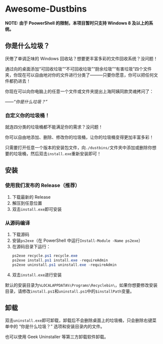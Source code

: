 # Awesome-Dustbins

**NOTE: 由于 PoowerShell 的限制，本项目暂时只支持 Windows 8 及以上的系统。**

## 你是什么垃圾？

<!-- ~~你是什么垃圾？~~ -->

厌倦了单调乏味的 Windows 回收站？想要更丰富多彩的文件回收系统？没问题！

通过向的桌面添加“可回收垃圾”“不可回收垃圾”“厨余垃圾”“有害垃圾”四个文件夹，你现在可以自由地对你的文件进行分类了———只要你愿意，你可以把任何文件都扔进去！

你现在可以向你电脑上的任意一个文件或文件夹提出上海阿姨同款灵魂拷问了：

——_“你是什么垃圾？”_

### 自定义你的垃圾桶！

就连四分类的垃圾桶都不能满足你的需求？没问题！

你可以自由地添加、删除、修改你的垃圾桶，让你的垃圾桶变得更加丰富多彩！

只需要打开任意一个版本的安装包文件，向`./dustbins/`文件夹中添加或删除你想要的垃圾桶，然后双击`install.exe`重新安装即可！

## 安装

### 使用我们发布的 Release（推荐）

1. 下载最新的 Release
2. 解压到任意位置
3. 双击`install.exe`即可安装

### 从源码编译

1. 下载源码
2. 安装`ps2exe`（在 PowerShell 中运行`Install-Module -Name ps2exe`）
3. 在源码目录下运行：
   ```powershell
   ps2exe recycle.ps1 recycle.exe
   ps2exe install.ps1 install.exe -requireAdmin
   ps2exe uninstall.ps1 uninstall.exe -requireAdmin
   ```
4. 双击`install.exe`进行安装

默认的安装目录为`%LOCALAPPDATA%\Programs\Recyclebin\`，如果你想要修改安装目录，请修改`install.ps1`和`uninstall.ps1`中的`$installPath`变量。

## 卸载

双击`uninstall.exe`即可卸载，卸载后不会删除桌面上的垃圾桶，只会删除右键菜单中的 “你是什么垃圾？” 选项和安装目录内的文件。

也可以使用 Geek Uninstaller 等第三方卸载软件卸载。
